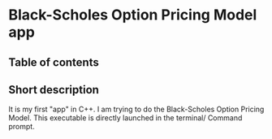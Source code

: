 # Black-Scholes Option Pricing Model app

## Table of contents

## Short description

It is my first "app" in C++. I am trying to do the Black-Scholes Option Pricing Model.
This executable is directly launched in the terminal/ Command prompt.

